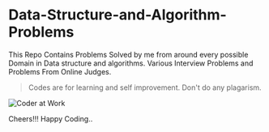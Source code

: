 # Data-Structure-and-Algorithm-Problems

This Repo Contains Problems Solved by me from around every possible Domain in Data structure and algorithms.
Various Interview Problems and Problems From Online Judges.

> Codes are for learning and self improvement. Don't do any plagarism. 

![Coder at Work](https://cloud.githubusercontent.com/assets/4745789/21447248/0884e3b8-c8f8-11e6-8ce3-74ff6502cbca.gif)

Cheers!!!
Happy Coding..
